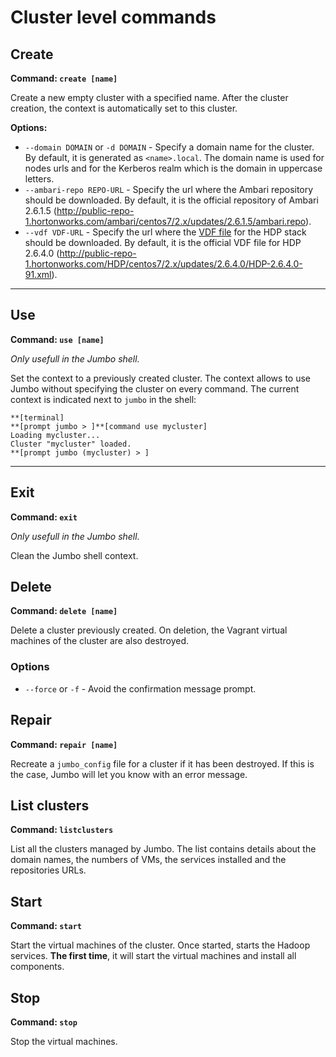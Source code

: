 # Cluster level commands

## Create

**Command: `create [name]`**

Create a new empty cluster with a specified name. After the cluster creation, the context is automatically set to this cluster.

**Options:**
- `--domain DOMAIN` or `-d DOMAIN` - Specify a domain name for the cluster. By default, it is generated as `<name>.local`. The domain name is used for nodes urls and for the Kerberos realm which is the domain in uppercase letters.
- `--ambari-repo REPO-URL` - Specify the url where the Ambari repository should be downloaded. By default, it is the official repository of Ambari 2.6.1.5 (http://public-repo-1.hortonworks.com/ambari/centos7/2.x/updates/2.6.1.5/ambari.repo).
- `--vdf VDF-URL` - Specify the url where the [VDF file](https://docs.hortonworks.com/HDPDocuments/Ambari-2.6.0.0/bk_ambari-release-notes/content/ambari_relnotes-2.6.0.0-behavioral-changes.html) for the HDP stack should be downloaded. By default, it is the official VDF file for HDP 2.6.4.0 (http://public-repo-1.hortonworks.com/HDP/centos7/2.x/updates/2.6.4.0/HDP-2.6.4.0-91.xml).

___
## Use

**Command: `use [name]`**

*Only usefull in the Jumbo shell.*

Set the context to a previously created cluster. The context allows to use Jumbo without specifying the cluster on every command. The current context is indicated next to `jumbo` in the shell:

```
**[terminal]
**[prompt jumbo > ]**[command use mycluster]
Loading mycluster...
Cluster "mycluster" loaded.
**[prompt jumbo (mycluster) > ]
```
___
## Exit

**Command: `exit`**

*Only usefull in the Jumbo shell.*

Clean the Jumbo shell context.

## Delete

**Command: `delete [name]`**

Delete a cluster previously created. On deletion, the Vagrant virtual machines of the cluster are also destroyed.

### Options
- `--force` or `-f` - Avoid the confirmation message prompt.

## Repair

**Command: `repair [name]`**

Recreate a `jumbo_config` file for a cluster if it has been destroyed. If this is the case, Jumbo will let you know with an error message.

## List clusters

**Command: `listclusters`**

List all the clusters managed by Jumbo. The list contains details about the domain names, the numbers of VMs, the services installed and the repositories URLs.

## Start

**Command: `start`**

Start the virtual machines of the cluster. Once started, starts the Hadoop services. **The first time**, it will start the virtual machines and install all components.

## Stop 

**Command: `stop`**

Stop the virtual machines.
